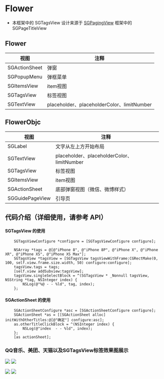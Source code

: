 # Flower


* 本框架中的 SGTagsView 设计来源于 [SGPagingView](https://github.com/kingsic/SGPagingView) 框架中的 SGPageTitleView


## Flower
|视图|注释|
|----|-----|
|SGActionSheet|弹窗
|SGPopupMenu|弹框菜单
|SGItemsView|item视图
|SGTagsView|标签视图
|SGTextView|placeholder、placeholderColor、limitNumber


## FlowerObjc
|视图|注释|
|----|-----|
|SGLabel|文字从左上方开始布局
|SGTextView|placeholder、placeholderColor、limitNumber
|SGTagsView|标签视图
|SGItemsView|item视图
|SGActionSheet|底部弹窗视图（微信、微博样式）
|SGGuidePageView|引导页


## 代码介绍（详细使用，请参考 API）
#### SGTagsView 的使用
``` 
    SGTagsViewConfigure *configure = [SGTagsViewConfigure configure];

    NSArray *tags = @[@"iPhone 8", @"iPhone 8P", @"iPhone X", @"iPhone XR", @"iPhone XS", @"iPhone XS Max"];
    SGTagsView *tagsView = [SGTagsView tagsViewWithFrame:CGRectMake(0, 100, self.view.frame.size.width, 50) configure:configure];
    tagsView.tags = tags;
    [self.view addSubview:tagsView];
    tagsView.singleSelectBlock = ^(SGTagsView * _Nonnull tagsView, NSString *tag, NSInteger index) {
        NSLog(@"%@ - - %ld", tag, index);
    };
```

#### SGActionSheet 的使用
``` 
    SGActionSheetConfigure *asc = [SGActionSheetConfigure configure];
    SGActionSheet *as = [[SGActionSheet alloc] initWithOtherTitles:@[@"确定"] configure:asc];
    as.otherTitleClickBlock = ^(NSInteger index) {
        NSLog(@"index  - - %ld", index);
    };
    [as actionSheet];
```


### QQ音乐、美团、天猫以及SGTagsView标签效果图展示<br>
![](https://github.com/kingsic/Useless/blob/master/SGRichView/SGTagsView_QQ.png)      ![](https://github.com/kingsic/Useless/blob/master/SGRichView/SGTagsView_MT.png)

![](https://github.com/kingsic/Useless/blob/master/SGRichView/SGTagsView_Tmall.png)      ![](https://github.com/kingsic/Useless/blob/master/SGRichView/SGTagsView_mine.png)
